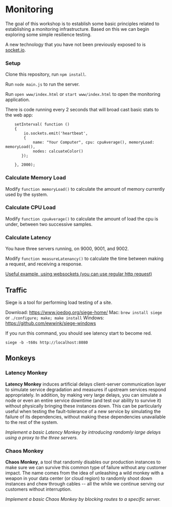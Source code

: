 # Monitoring

The goal of this workshop is to establish some basic principles related to establishing a monitoring infrastructure.  Based on this we can begin exploring some simple resilience testing.

A new technology that you have not been previously exposed to is [socket.io](http://socket.io/).

### Setup

Clone this repository, run `npm install`.

Run `node main.js` to run the server.

Run `open www/index.html` or `start www/index.html` to open the monitoring application. 

There is code running every 2 seconds that will broad cast basic stats to the web app:

		setInterval( function () 
		{
			io.sockets.emit('heartbeat', 
			{ 
		        name: "Your Computer", cpu: cpuAverage(), memoryLoad: memoryLoad(),
		        nodes: calcuateColor()
		   });
		
		}, 2000);

### Calculate Memory Load

Modify `function memoryLoad()` to calculate the amount of memory currently used by the system.

### Calculate CPU Load

Modify `function cpuAverage()` to calculate the amount of load the cpu is under, between two successive samples.

### Calculate Latency

You have three servers running, on 9000, 9001, and 9002.

Modify `function measureLatenancy()` to calculate the time between making a request, and receiving a response.

[Useful example, using websockets (you can use regular http request)](http://stackoverflow.com/questions/4071258/how-can-i-find-the-response-time-latency-of-a-client-in-nodejs-with-sockets-s)

## Traffic

Siege is a tool for performing load testing of a site.

Download: https://www.joedog.org/siege-home/
Mac: `brew install siege` or `./configure; make; make install`
Windows: https://github.com/ewwink/siege-windows

If you run this command, you should see latency start to become red.
```
siege -b -t60s http://localhost:8080
```

## Monkeys

### Latency Monkey

**Latency Monkey** induces artificial delays client-server communication layer to simulate service degradation and measures if upstream services respond appropriately. In addition, by making very large delays, you can simulate a node or even an entire service downtime (and test our ability to survive it) without physically bringing these instances down. This can be particularly useful when testing the fault-tolerance of a new service by simulating the failure of its dependencies, without making these dependencies unavailable to the rest of the system.

*Implement a basic Latency Monkey by introducing randomly large delays using a proxy to the three servers.*

### Chaos Monkey

**Chaos Monkey**, a tool that randomly disables our production instances to make sure we can survive this common type of failure without any customer impact. The name comes from the idea of unleashing a wild monkey with a weapon in your data center (or cloud region) to randomly shoot down instances and chew through cables -- all the while we continue serving our customers without interruption.

*Implement a basic Chaos Monkey by blocking routes to a specific server.*

